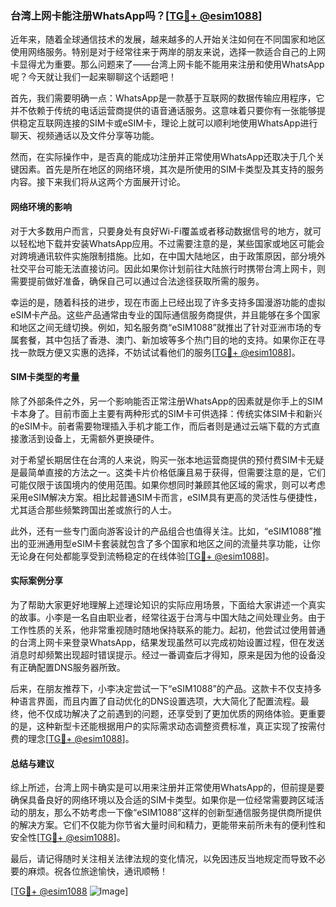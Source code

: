 ### 台湾上网卡能注册WhatsApp吗？[[TG💪+ @esim1088](https://t.me/s/esim1088)]

近年来，随着全球通信技术的发展，越来越多的人开始关注如何在不同国家和地区使用网络服务。特别是对于经常往来于两岸的朋友来说，选择一款适合自己的上网卡显得尤为重要。那么问题来了——台湾上网卡能不能用来注册和使用WhatsApp呢？今天就让我们一起来聊聊这个话题吧！

首先，我们需要明确一点：WhatsApp是一款基于互联网的数据传输应用程序，它并不依赖于传统的电话运营商提供的语音通话服务。这意味着只要你有一张能够提供稳定互联网连接的SIM卡或eSIM卡，理论上就可以顺利地使用WhatsApp进行聊天、视频通话以及文件分享等功能。

然而，在实际操作中，是否真的能成功注册并正常使用WhatsApp还取决于几个关键因素。首先是所在地区的网络环境，其次是所使用的SIM卡类型及其支持的服务内容。接下来我们将从这两个方面展开讨论。

#### 网络环境的影响

对于大多数用户而言，只要身处有良好Wi-Fi覆盖或者移动数据信号的地方，就可以轻松地下载并安装WhatsApp应用。不过需要注意的是，某些国家或地区可能会对跨境通讯软件实施限制措施。比如，在中国大陆地区，由于政策原因，部分境外社交平台可能无法直接访问。因此如果你计划前往大陆旅行时携带台湾上网卡，则需要提前做好准备，确保自己可以通过合法途径获取所需的服务。

幸运的是，随着科技的进步，现在市面上已经出现了许多支持多国漫游功能的虚拟eSIM卡产品。这些产品通常由专业的国际通信服务商提供，并且能够在多个国家和地区之间无缝切换。例如，知名服务商“eSIM1088”就推出了针对亚洲市场的专属套餐，其中包括了香港、澳门、新加坡等多个热门目的地的支持。如果你正在寻找一款既方便又实惠的选择，不妨试试看他们的服务[[TG💪+ @esim1088](https://t.me/s/esim1088)]。

#### SIM卡类型的考量

除了外部条件之外，另一个影响能否正常注册WhatsApp的因素就是你手上的SIM卡本身了。目前市面上主要有两种形式的SIM卡可供选择：传统实体SIM卡和新兴的eSIM卡。前者需要物理插入手机才能工作，而后者则是通过云端下载的方式直接激活到设备上，无需额外更换硬件。

对于希望长期居住在台湾的人来说，购买一张本地运营商提供的预付费SIM卡无疑是最简单直接的方法之一。这类卡片价格低廉且易于获得，但需要注意的是，它们可能仅限于该国境内的使用范围。如果你想同时兼顾其他区域的需求，则可以考虑采用eSIM解决方案。相比起普通SIM卡而言，eSIM具有更高的灵活性与便捷性，尤其适合那些频繁跨国出差或旅行的人士。

此外，还有一些专门面向游客设计的产品组合也值得关注。比如，“eSIM1088”推出的亚洲通用型eSIM卡套装就包含了多个国家和地区之间的流量共享功能，让你无论身在何处都能享受到流畅稳定的在线体验[[TG💪+ @esim1088](https://t.me/s/esim1088)]。

#### 实际案例分享

为了帮助大家更好地理解上述理论知识的实际应用场景，下面给大家讲述一个真实的故事。小李是一名自由职业者，经常往返于台湾与中国大陆之间处理业务。由于工作性质的关系，他非常重视随时随地保持联系的能力。起初，他尝试过使用普通的台湾上网卡来登录WhatsApp，结果发现虽然可以完成初始设置过程，但在发送消息时却频繁出现超时错误提示。经过一番调查后才得知，原来是因为他的设备没有正确配置DNS服务器所致。

后来，在朋友推荐下，小李决定尝试一下“eSIM1088”的产品。这款卡不仅支持多种语言界面，而且内置了自动优化的DNS设置选项，大大简化了配置流程。最终，他不仅成功解决了之前遇到的问题，还享受到了更加优质的网络体验。更重要的是，这种新型卡还能根据用户的实际需求动态调整资费标准，真正实现了按需付费的理念[[TG💪+ @esim1088](https://t.me/s/esim1088)]。

#### 总结与建议

综上所述，台湾上网卡确实是可以用来注册并正常使用WhatsApp的，但前提是要确保具备良好的网络环境以及合适的SIM卡类型。如果你是一位经常需要跨区域活动的朋友，那么不妨考虑一下像“eSIM1088”这样的创新型通信服务提供商所提供的解决方案。它们不仅能为你节省大量时间和精力，更能带来前所未有的便利性和安全性[[TG💪+ @esim1088](https://t.me/s/esim1088)]。

最后，请记得随时关注相关法律法规的变化情况，以免因违反当地规定而导致不必要的麻烦。祝各位旅途愉快，通讯顺畅！

[[TG💪+ @esim1088](https://t.me/s/esim1088) ![Image](https://i.postimg.cc/4NQfJmqS/Snipaste-2025-05-13-00-14-12.png)]